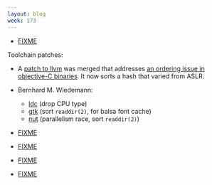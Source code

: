 ```yaml
---
layout: blog
week: 173
---
```


* [FIXME](https://bugs.debian.org/906030)


Toolchain patches:
* A [patch to llvm](https://reviews.llvm.org/D50559) was merged that addresses [an ordering issue in objective-C binaries](https://bugs.llvm.org/show_bug.cgi?id=35277). It now sorts a hash that varied from ASLR.

* Bernhard M. Wiedemann:
    * [ldc](https://github.com/ldc-developers/ldc/pull/2812) (drop CPU type)
    * [gtk](https://gitlab.gnome.org/GNOME/gtk/merge_requests/297) (sort `readdir(2)`, for balsa font cache)
    * [nut](https://build.opensuse.org/request/show/628805) (parallelism race, sort `readdir(2)`)

* [FIXME](https://twitter.com/df7cb/status/1029281752756506624)

* [FIXME](https://bugzilla.gnome.org/show_bug.cgi?id=784738#c3)

* [FIXME](https://github.com/jekyll/jekyll/pull/7187)

* [FIXME](https://lists.reproducible-builds.org/pipermail/rb-general/2018-August/001105.html)
